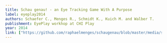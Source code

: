 ```yaml
---
title: Schau genau! - an Eye Tracking Game With A Purpose
label: eyeplay2014
authors: Schaefer C., Menges R., Schmidt K., Kuich M. and Walber T.
publishment: EyePlay workhop at CHI Play
year: 2014
link: ["https://github.com/raphaelmenges/schaugenau/blob/master/media/schaefer_etal_schaugenau.pdf"]
---
```

